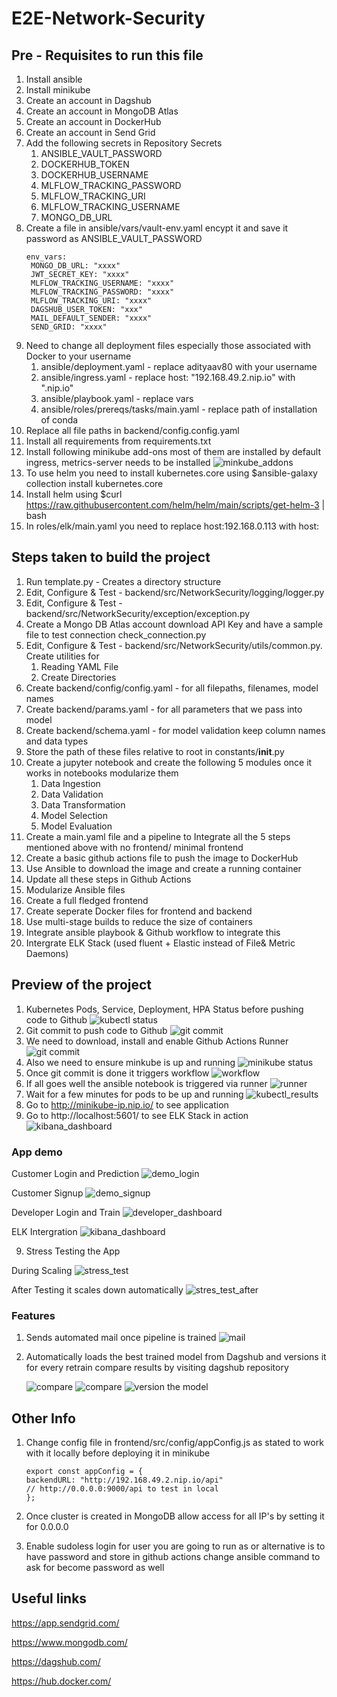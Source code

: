 # E2E-Network-Security

## Pre - Requisites to run this file

1. Install ansible
2. Install minikube
3. Create an account in Dagshub
4. Create an account in MongoDB Atlas
5. Create an account in DockerHub
6. Create an account in Send Grid
7. Add the following secrets in Repository Secrets
   1. ANSIBLE_VAULT_PASSWORD
   2. DOCKERHUB_TOKEN
   3. DOCKERHUB_USERNAME
   4. MLFLOW_TRACKING_PASSWORD
   5. MLFLOW_TRACKING_URI
   6. MLFLOW_TRACKING_USERNAME
   7. MONGO_DB_URL
8. Create a file in ansible/vars/vault-env.yaml encypt it and save it password as ANSIBLE_VAULT_PASSWORD
   ```
   env_vars:
    MONGO_DB_URL: "xxxx"
    JWT_SECRET_KEY: "xxxx"
    MLFLOW_TRACKING_USERNAME: "xxxx"
    MLFLOW_TRACKING_PASSWORD: "xxxx"
    MLFLOW_TRACKING_URI: "xxxx"
    DAGSHUB_USER_TOKEN: "xxx"
    MAIL_DEFAULT_SENDER: "xxxx"
    SEND_GRID: "xxxx"
   ```
10. Need to change all deployment files especially those associated with Docker to your username
    1. ansible/deployment.yaml - replace adityaav80 with your username
    2. ansible/ingress.yaml - replace host: "192.168.49.2.nip.io" with "<minikube-ip>.nip.io"
    3. ansible/playbook.yaml - replace vars
    4. ansible/roles/prereqs/tasks/main.yaml - replace path of installation of conda
11. Replace all file paths in backend/config.config.yaml
12. Install all requirements from requirements.txt
13. Install following minikube add-ons most of them are installed by default ingress, metrics-server needs to be installed
![minkube_addons](pictures/prereqs_minikube_addons.png)
14. To use helm you need to install kubernetes.core using $ansible-galaxy collection install kubernetes.core
15. Install helm using $curl https://raw.githubusercontent.com/helm/helm/main/scripts/get-helm-3 | bash
16. In roles/elk/main.yaml you need to replace host:192.168.0.113 with host:<your-host-ip-address>

## Steps taken to build the project

1. Run template.py - Creates a directory structure
2. Edit, Configure & Test - backend/src/NetworkSecurity/logging/logger.py
3. Edit, Configure & Test - backend/src/NetworkSecurity/exception/exception.py
4. Create a Mongo DB Atlas account download API Key and have a sample file to test connection check_connection.py
5. Edit, Configure & Test - backend/src/NetworkSecurity/utils/common.py. Create utilities for 
   1. Reading YAML File
   2. Create Directories
6. Create backend/config/config.yaml  - for all filepaths, filenames, model names
7. Create backend/params.yaml - for all parameters that we pass into model
8. Create backend/schema.yaml - for model validation keep column names and data types
9. Store the path of these files relative to root in constants/__init__.py
10. Create a jupyter notebook and create the following 5 modules once it works in notebooks modularize them
    1. Data Ingestion
    2. Data Validation
    3. Data Transformation
    4. Model Selection
    5. Model Evaluation
11. Create a main.yaml file and a pipeline to Integrate all the 5 steps mentioned above with no frontend/ minimal frontend 
12. Create a basic github actions file to push the image to DockerHub
13. Use Ansible to download the image and create a running container
14. Update all these steps in Github Actions
15. Modularize Ansible files
16. Create a full fledged frontend
17. Create seperate Docker files for frontend and backend
18. Use multi-stage builds to reduce the size of containers
19. Integrate ansible playbook & Github workflow to integrate this
20. Intergrate ELK Stack (used fluent + Elastic instead of File& Metric Daemons)

## Preview of the project

1. Kubernetes Pods, Service, Deployment, HPA Status before pushing code to Github
![kubectl status](pictures/1_before_running.png)
2. Git commit to push code to Github
![git commit](pictures/2_git_commit.png)
3. We need to download, install and enable Github Actions Runner
![git commit](pictures/3_github_actions_runner.png)
4. Also we need to ensure minkube is up and running
![minikube status](pictures/4_github_actions_minikube.png)
5. Once git commit is done it triggers workflow
![workflow](pictures/5_github_actions.png)
6. If all goes well the ansible notebook is triggered via runner
![runner](pictures/6_github_actions_runner_after.png)
7. Wait for a few minutes for pods to be up and running
![kubectl_results](pictures/7_after_running.png)
8. Go to http://minikube-ip.nip.io/ to see application
9. Go to http://localhost:5601/ to see ELK Stack in action
![kibana_dashboard](pictures/ELK.png)

### App demo

Customer Login and Prediction
![demo_login](pictures/demo_customer_login_and_predict.gif)

Customer Signup
![demo_signup](pictures/demo_customer_signup.gif)

Developer Login and Train
![developer_dashboard](pictures/demo_developer_login_and_train.gif)

ELK Intergration
![kibana_dashboard](pictures/ELK.png)

9. Stress Testing the App 

During Scaling
![stress_test](pictures/testing_load.png)

After Testing it scales down automatically
![stres_test_after](pictures/testing_load_after.png)


### Features

1. Sends automated mail once pipeline is trained
    ![mail](pictures/Automated%20Mail.png)

2. Automatically loads the best trained model from Dagshub and versions it for every retrain compare results by visiting dagshub repository

    ![compare](pictures/dagshub_1.png)
    ![compare](pictures/dasghub_2.png)
    ![version the model](pictures/dagshub_3.png)


## Other Info

1. Change config file in frontend/src/config/appConfig.js as stated to work with it locally before deploying it in minikube
    ```
    export const appConfig = {
    backendURL: "http://192.168.49.2.nip.io/api"
    // http://0.0.0.0:9000/api to test in local
    };
    ```

2. Once cluster is created in MongoDB allow access for all IP's by setting it for 0.0.0.0

3. Enable sudoless login for user you are going to run as or alternative is to have password and store in github actions change ansible command to ask for become password as well

## Useful links 
https://app.sendgrid.com/

https://www.mongodb.com/

https://dagshub.com/

https://hub.docker.com/